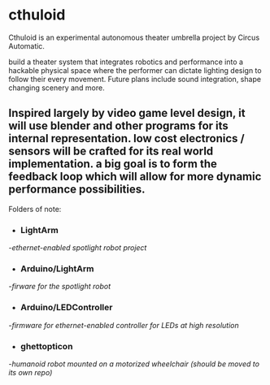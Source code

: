 # cthuloid

Cthuloid is an experimental autonomous theater umbrella project by Circus Automatic.

build a theater system that integrates robotics and performance into a hackable physical space where the performer can dictate lighting design to follow their every movement. Future plans include sound integration, shape changing scenery and more.

Inspired largely by video game level design, it will use blender and other programs for its internal representation. low cost electronics / sensors will be crafted for its real world implementation. a big goal is to form the feedback loop which will allow for more dynamic performance possibilities.
---

Folders of note:
- ### LightArm 
*-ethernet-enabled spotlight robot project*
- ### Arduino/LightArm 
*-firware for the spotlight robot*
- ### Arduino/LEDController  
*-firmware for ethernet-enabled controller for LEDs at high resolution*
- ### ghettopticon 
*-humanoid robot mounted on a motorized wheelchair (should be moved to its own repo)*
